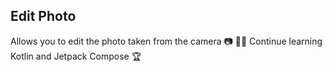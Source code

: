## Edit Photo
Allows you to edit the photo taken from the camera  📷  🤳🏼
Continue learning Kotlin and Jetpack Compose 🏆
